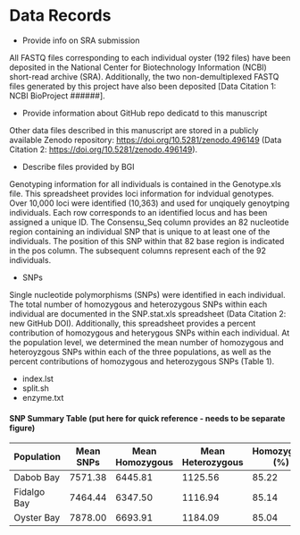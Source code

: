 # Data Records

- Provide info on SRA submission

All FASTQ files corresponding to each individual oyster (192 files) have been deposited in the National Center for Biotechnology Information (NCBI) short-read archive (SRA). Additionally, the two non-demultiplexed FASTQ files generated by this project have also been deposited [Data Citation 1: NCBI BioProject ######].

- Provide information about GitHub repo dedicatd to this manuscript

Other data files described in this manuscript are stored in a publicly available Zenodo repository: https://doi.org/10.5281/zenodo.496149 (Data Citation 2: https://doi.org/10.5281/zenodo.496149).

- Describe files provided by BGI

Genotyping information for all individuals is contained in the Genotype.xls file. This spreadsheet provides loci information for indvidual genotypes. Over 10,000 loci were identified (10,363) and used for unqiquely genoytping individuals. Each row corresponds to an identified locus and has been assigned a unique ID. The Consensu_Seq column provides an 82 nucleotide region containing an individual SNP that is unique to at least one of the individuals. The position of this SNP within that 82 base region is indicated in the pos column. The subsequent columns represent each of the 92 individuals.

- SNPs

Single nucleotide polymorphisms (SNPs) were identified in each individual. The total number of homozygous and heterozygous SNPs within each individual are documented in the SNP.stat.xls spreadsheet (Data Citation 2: new GitHub DOI). Additionally, this spreadsheet provides a percent contribution of homozygous and heterygous SNPs within each individual. At the population level, we determined the mean number of homozygous and heteroyzgous SNPs within each of the three populations, as well as the percent contributions of homozygous and heterozygous SNPs (Table 1).
 
  - index.lst
  - split.sh
  - enzyme.txt


#### SNP Summary Table (put here for quick reference - needs to be separate figure)

| Population  | Mean SNPs | Mean Homozygous | Mean Heterozygous | Homozygous (%) | Heterozygous (%) |
|-------------|-----------|-----------------|-------------------|----------------|------------------|
| Dabob Bay   | 7571.38   | 6445.81         | 1125.56           | 85.22          | 14.78            |
| Fidalgo Bay | 7464.44   | 6347.50         | 1116.94           | 85.14          | 14.86            |
| Oyster Bay  | 7878.00   | 6693.91         | 1184.09           | 85.04          | 14.96            |
